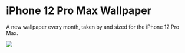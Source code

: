 # iPhone 12 Pro Max Wallpaper

A new wallpaper every month, taken by and sized for the iPhone 12 Pro Max.

<img src="https://banastas.github.io/iPhone-12-Pro-Max-Wallpaper/readme.png">